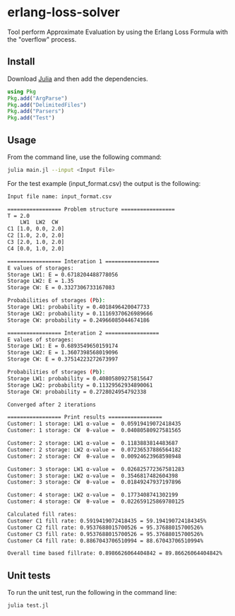 # erlang-loss-solver
Tool perform Approximate Evaluation by using the Erlang Loss Formula with the "overflow" process.

## Install

Download [Julia](https://julialang.org/downloads/) and then add the dependencies.

```julia
using Pkg
Pkg.add("ArgParse")
Pkg.add("DelimitedFiles")
Pkg.add("Parsers")
Pkg.add("Test")
```

## Usage

From the command line, use the following command:

```bash
julia main.jl --input <Input File>
```

For the test example (input\_format.csv) the output is the following:

```bash
Input file name: input_format.csv

================= Problem structure =================
T = 2.0
    LW1  LW2  CW   
C1 [1.0, 0.0, 2.0]
C2 [1.0, 2.0, 2.0]
C3 [2.0, 1.0, 2.0]
C4 [0.0, 1.0, 2.0]

================= Interation 1 =================
E values of storages:
Storage LW1: E = 0.6718204488778056
Storage LW2: E = 1.35
Storage CW: E = 0.3327306733167083

Probabilities of storages (Pb):
Storage LW1: probability = 0.4018496420047733
Storage LW2: probability = 0.11169370626989666
Storage CW: probability = 0.24966085044674186

================= Interation 2 =================
E values of storages:
Storage LW1: E = 0.6893549650159174
Storage LW2: E = 1.3607398568019096
Storage CW: E = 0.37514223272673997

Probabilities of storages (Pb):
Storage LW1: probability = 0.40805809275815647
Storage LW2: probability = 0.11329562934890061
Storage CW: probability = 0.2728024954792338

Converged after 2 iterations

================= Print results =================
Customer: 1 storage: LW1 α-value =  0.05919419072418435
Customer: 1 storage: CW  θ-value =  0.04080580927581565

Customer: 2 storage: LW1 α-value =  0.1183883814483687
Customer: 2 storage: LW2 α-value =  0.07236537886564182
Customer: 2 storage: CW  θ-value =  0.00924623968598948

Customer: 3 storage: LW1 α-value =  0.026825772367581283
Customer: 3 storage: LW2 α-value =  0.3546817482604398
Customer: 3 storage: CW  θ-value =  0.01849247937197896

Customer: 4 storage: LW2 α-value =  0.1773408741302199
Customer: 4 storage: CW  θ-value =  0.022659125869780125

Calculated fill rates:
Customer C1 fill rate: 0.5919419072418435 = 59.194190724184345%
Customer C2 fill rate: 0.9537688015700526 = 95.37688015700526%
Customer C3 fill rate: 0.9537688015700526 = 95.37688015700526%
Customer C4 fill rate: 0.8867043706510994 = 88.67043706510994%

Overall time based fillrate: 0.8986626064404842 = 89.86626064404842%
```

## Unit tests

To run the unit test, run the following in the command line:

```bash
julia test.jl
```
